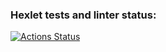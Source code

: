 ### Hexlet tests and linter status:
[![Actions Status](https://github.com/epanin/python-django-developer-project-52/actions/workflows/hexlet-check.yml/badge.svg)](https://github.com/epanin/python-django-developer-project-52/actions)